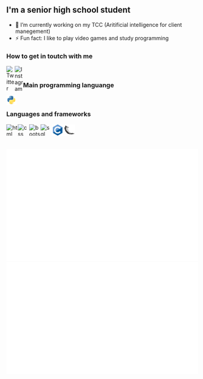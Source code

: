 ## I'm a senior high school student

- 🔭 I’m currently working on my TCC (Aritificial intelligence for client manegement)
- ⚡ Fun fact: I like to play video games and study programming

### How to get in toutch with me

[<img align="left" alt="Twitter" width="22px" src="https://img.icons8.com/fluent/48/000000/twitter" />][twitter]
[<img align="left" alt="Instagram" width="22px" src="https://img.icons8.com/fluent/48/000000/instagram-new" />][instagram]

<br />

### Main programming languange
<img align="left" alt="HTML5" width="26px" src="https://raw.githubusercontent.com/devicons/devicon/master/icons/python/python-original.svg" />

<br />

### Languages and frameworks

<img align="left" alt="html" src="https://img.icons8.com/color/48/000000/html-5.png" width="30" height="30" style="max-width:100%;"/>
<img align="left" alt="css" src="https://img.icons8.com/color/48/000000/css3.png" width="30" height="30" style="max-width:100%;"/>
<img align="left" alt="bootstrap" src="https://img.icons8.com/color/48/000000/bootstrap.png" width="30" height="30" style="max-width:100%;"/>
<img align="left" alt="sql" src="https://img.icons8.com/fluent/50/000000/mysql-logo.png" width="30" height="30" style="max-width:100%;"/>
<img align="left" alt="c" src="https://raw.githubusercontent.com/devicons/devicon/master/icons/c/c-original.svg"  width="30" height="30" style="max-width:100%;"> 
<img align="left" alt="c" src="https://raw.githubusercontent.com/devicons/devicon/master/icons/flask/flask-original.svg"  width="30" height="30" style="max-width:100%;"> 

<br><br><br>

<a href="https://github.com/jstrieb/github-stats">
  
![](https://github.com/EnzoTM/GitHubStatsJstrieb/blob/master/generated/overview.svg)
![](https://github.com/EnzoTM/GitHubStatsJstrieb/blob/master/generated/languages.svg)

</a>

[twitter]: https://twitter.com/enzo_tmorente
[instagram]: https://www.instagram.com/enzo.morente/
